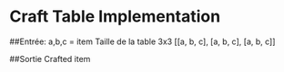 # Craft Table Implementation

##Entrée:
a,b,c = item
Taille de la table 3x3
[[a, b, c], [a, b, c], [a, b, c]]

##Sortie
Crafted item